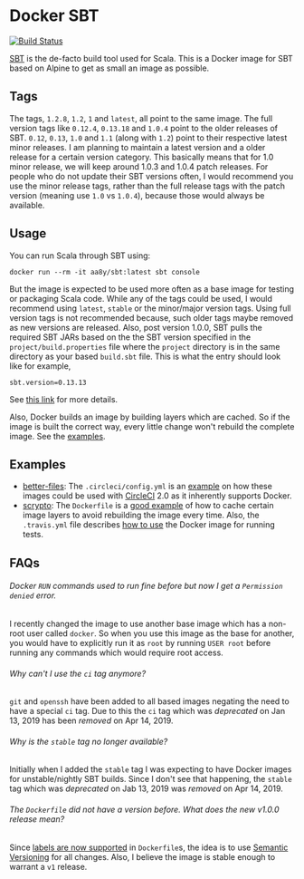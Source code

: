 # Docker SBT

[![Build Status](https://travis-ci.org/aa8y/docker-scala.svg?branch=master)](https://travis-ci.org/aa8y/docker-scala)

[SBT](http://www.scala-sbt.org/) is the de-facto build tool used for Scala. This is a Docker image for SBT based on Alpine to get as small an image as possible.

## Tags

The tags, `1.2.8`, `1.2`, `1` and `latest`, all point to the same image. The full version tags like `0.12.4`, `0.13.18` and `1.0.4` point to the older releases of SBT. `0.12`, `0.13`, `1.0` and `1.1` (along with `1.2`) point to their respective latest minor releases. I am planning to maintain a latest version and a older release for a certain version category. This basically means that for 1.0 minor release, we will keep around 1.0.3 and 1.0.4 patch releases. For people who do not update their SBT versions often, I would recommend you use the minor release tags, rather than the full release tags with the patch version (meaning use `1.0` vs `1.0.4`), because those would always be available.

## Usage

You can run Scala through SBT using:
```
docker run --rm -it aa8y/sbt:latest sbt console
```
But the image is expected to be used more often as a base image for testing or packaging Scala code. While any of the tags could be used, I would recommend using `latest`, `stable` or the minor/major version tags. Using full version tags is not recommended because, such older tags maybe removed as new versions are released. Also, post version 1.0.0, SBT pulls the required SBT JARs based on the the SBT version specified in the `project/build.properties` file where the `project` directory is in the same directory as your based `build.sbt` file. This is what the entry should look like for example,
```
sbt.version=0.13.13
```
See [this link](http://www.scala-sbt.org/0.13/docs/Basic-Def.html) for more details.

Also, Docker builds an image by building layers which are cached. So if the image is built the correct way, every little change won't rebuild the complete image. See the [examples](#examples).

## Examples

* [better-files](https://github.com/pathikrit/better-files): The `.circleci/config.yml` is an [example](https://github.com/pathikrit/better-files/blob/master/.circleci/config.yml) on how these images could be used with [CircleCI](https://circleci.com) 2.0 as it inherently supports Docker.
* [scrypto](https://github.com/input-output-hk/scrypto/): The `Dockerfile` is a [good example](https://github.com/input-output-hk/scrypto/blob/master/Dockerfile) of how to cache certain image layers to avoid rebuilding the image every time. Also, the `.travis.yml` file describes [how to use](https://github.com/input-output-hk/scrypto/blob/master/.travis.yml) the Docker image for running tests.

## FAQs

###### Docker `RUN` commands used to run fine before but now I get a `Permission denied` error.

I recently changed the image to use another base image which has a non-root user called `docker`. So when you use this image as the base for another, you would have to explicitly run it as `root` by running `USER root` before running any commands which would require root access.

###### Why can't I use the `ci` tag anymore?

`git` and `openssh` have been added to all based images negating the need to have a special `ci` tag. Due to this the `ci` tag which was _deprecated_ on Jan 13, 2019 has been _removed_ on Apr 14, 2019.

###### Why is the `stable` tag no longer available?

Initially when I added the `stable` tag I was expecting to have Docker images for unstable/nightly SBT builds. Since I don't see that happening, the `stable` tag which was _deprecated_ on Jab 13, 2019 was _removed_ on Apr 14, 2019.

###### The `Dockerfile` did not have a version before. What does the new v1.0.0 release mean?

Since [labels are now supported](https://docs.docker.com/engine/reference/builder/#label) in `Dockerfile`s, the idea is to use [Semantic Versioning](https://semver.org/) for all changes. Also, I believe the image is stable enough to warrant a `v1` release.
